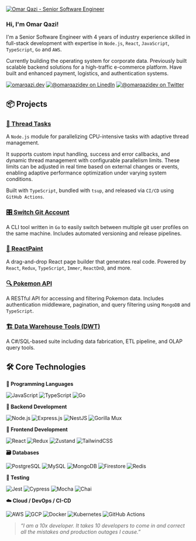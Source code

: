 [![Omar Qazi - Senior Software Engineer](https://github.com/user-attachments/assets/f11e7370-311d-4912-b025-505b9ccecd12)](https://omarqazi.dev)

### Hi, I'm Omar Qazi!

I'm a Senior Software Engineer with 4 years of industry experience skilled in full-stack development with expertise in `Node.js`, `React`, `JavaScript`, `TypeScript`, `Go` and `AWS`.

Currently building the operating system for corporate data. Previously built scalable backend solutions for a high-traffic e-commerce platform. Have built and enhanced payment, logistics, and authentication systems.

[![omarqazi.dev](https://img.shields.io/badge/website-omarqazi.dev-darkgreen?style=for-the-badge)](https://omarqazi.dev)
[![@omarqazidev on LinedIn](https://img.shields.io/badge/LinkedIn-omarqazidev-blue?style=for-the-badge&logo=linkedin&color=0A66C2)](https://www.linkedin.com/in/omarqazidev/)
[![@omarqazidev on Twitter](https://img.shields.io/badge/Twitter/X-omarqazidev-black?style=for-the-badge)](https://www.x.com/omarqazidev)
<br clear="left" />

## 📦 Projects

### [🔌 Thread Tasks](https://www.npmjs.com/package/thread-tasks)
A `Node.js` module for parallelizing CPU-intensive tasks with adaptive thread management.  

It supports custom input handling, success and error callbacks, and dynamic thread management with configurable
parallelism limits. These limits can be adjusted in real time based on external changes or events, enabling adaptive
performance optimization under varying system conditions.

Built with `TypeScript`, bundled with `tsup`, and released via `CI/CD` using `GitHub Actions`.

### [🎛 Switch Git Account](https://github.com/omarqazidev/switch-git-account)
A CLI tool written in `Go` to easily switch between multiple git user profiles on the same machine.
Includes automated versioning and release pipelines.

### [🎨 ReactPaint](https://github.com/omarqazidev/reactpaint)
A drag-and-drop React page builder that generates real code.
Powered by `React`, `Redux`, `TypeScript`, `Immer`, `ReactDnD`, and more.

### [🔍 Pokemon API](https://github.com/omarqazidev/pokemon-api)
A RESTful API for accessing and filtering Pokemon data.
Includes authentication middleware, pagination, and query filtering using `MongoDB` and `TypeScript`.

### [🏗️ Data Warehouse Tools (DWT)](https://github.com/omarqazidev/data-warehouse-tools)
A C#/SQL-based suite including data fabrication, ETL pipeline, and OLAP query tools.


## 🛠️ Core Technologies

**🧠 Programming Languages**

![JavaScript](https://img.shields.io/badge/javascript-%23f7df1e.svg?style=for-the-badge&logo=javascript&logoColor=black)
![TypeScript](https://img.shields.io/badge/typescript-%23007ACC.svg?style=for-the-badge&logo=typescript&logoColor=white)
![Go](https://img.shields.io/badge/go-%2300ADD8.svg?style=for-the-badge&logo=go&logoColor=white)

**🧩 Backend Development**

![Node.js](https://img.shields.io/badge/node.js-%23339933.svg?style=for-the-badge&logo=node.js&logoColor=white)
![Express.js](https://img.shields.io/badge/express.js-%23000000.svg?style=for-the-badge&logo=express&logoColor=white)
![NestJS](https://img.shields.io/badge/nestjs-%23E0234E.svg?style=for-the-badge&logo=nestjs&logoColor=white)
![Gorilla Mux](https://img.shields.io/badge/gorilla%20mux-%23009BEB.svg?style=for-the-badge&logo=go&logoColor=white)

**🎨 Frontend Development**

![React](https://img.shields.io/badge/react-%2361DAFB.svg?style=for-the-badge&logo=react&logoColor=black)
![Redux](https://img.shields.io/badge/redux-%23764ABC.svg?style=for-the-badge&logo=redux&logoColor=white)
![Zustand](https://img.shields.io/badge/zustand-%23000000.svg?style=for-the-badge&logo=react&logoColor=white)
![TailwindCSS](https://img.shields.io/badge/tailwindcss-%2306B6D4.svg?style=for-the-badge&logo=tailwind-css&logoColor=white)

**🗃️ Databases**

![PostgreSQL](https://img.shields.io/badge/postgresql-%23336791.svg?style=for-the-badge&logo=postgresql&logoColor=white)
![MySQL](https://img.shields.io/badge/mysql-%234479A1.svg?style=for-the-badge&logo=mysql&logoColor=white)
![MongoDB](https://img.shields.io/badge/mongodb-%234ea94b.svg?style=for-the-badge&logo=mongodb&logoColor=white)
![Firestore](https://img.shields.io/badge/firestore-%23FFCA28.svg?style=for-the-badge&logo=firebase&logoColor=black)
![Redis](https://img.shields.io/badge/redis-%23DC382D.svg?style=for-the-badge&logo=redis&logoColor=white)

**🧪 Testing**

![Jest](https://img.shields.io/badge/jest-%23C21325.svg?style=for-the-badge&logo=jest&logoColor=white)
![Cypress](https://img.shields.io/badge/cypress-%23404A59.svg?style=for-the-badge&logo=cypress&logoColor=white)
![Mocha](https://img.shields.io/badge/mocha-%238D6748.svg?style=for-the-badge&logo=mocha&logoColor=white)
![Chai](https://img.shields.io/badge/chai-%23A30701.svg?style=for-the-badge&logo=chai&logoColor=white)

**☁️ Cloud / DevOps / CI-CD**

![AWS](https://img.shields.io/badge/AWS-%23FF9900.svg?style=for-the-badge&logo=amazonwebservices&logoColor=white)
![GCP](https://img.shields.io/badge/Google%20Cloud-%234285F4.svg?style=for-the-badge&logo=google-cloud&logoColor=white)
![Docker](https://img.shields.io/badge/docker-%232496ED.svg?style=for-the-badge&logo=docker&logoColor=white)
![Kubernetes](https://img.shields.io/badge/kubernetes-%23326CE5.svg?style=for-the-badge&logo=kubernetes&logoColor=white)
![GitHub Actions](https://img.shields.io/badge/github%20actions-%232671E5.svg?style=for-the-badge&logo=githubactions&logoColor=white)

> _“I am a 10x developer. It takes 10 developers to come in and correct all the mistakes and production outages I cause.”_

